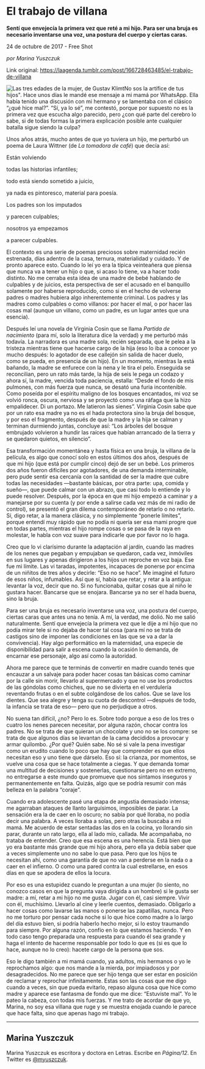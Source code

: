 # El trabajo de villana

**Sentí que envejecía la primera vez que reté a mi hijo. Para ser una bruja es necesario inventarse una voz, una postura del cuerpo y ciertas caras.**

24 de octubre de 2017 - Free Shot

_por Marina Yuszczuk_

Link original: https://laagenda.tumblr.com/post/166728463485/el-trabajo-de-villana

![Las tres edades de la mujer, de Gustav Klimt](https://64.media.tumblr.com/19616fafe9876b6d7c3d80684c150863/tumblr_inline_pk08nwyqTw1t6q87u_500.jpg)No sos la artífice de tus hijos". Hace unos días le mandé ese mensaje a mi mamá por WhatsApp. Ella había tenido una discusión con mi hermano y se lamentaba con el clásico “¿qué hice mal?”. “Sí, ya lo sé”, me contestó, porque por supuesto no es la primera vez que escucha algo parecido, pero ¿con qué parte del cerebro lo sabe, si de todas formas la primera explicación posible ante cualquier batalla sigue siendo la culpa?

Unos años atrás, mucho antes de que yo tuviera un hijo, me perturbó un poema de Laura Wittner (de *La tomadora de café*) que decía así:

Están volviendo  

todas las historias infantiles;  

todo está siendo sometido a juicio,  

ya nada es pintoresco, material para poesía.  

Los padres son los imputados  

y parecen culpables;  

nosotros ya empezamos  

a parecer culpables.

El contexto es una serie de poemas preciosos sobre maternidad recién estrenada, días adentro de la casa, ternura, materialidad y cuidado. Y de pronto aparece esto. Cuando lo leí yo era la típica veinteañera que piensa que nunca va a tener un hijo o que, si acaso lo tiene, va a hacer todo distinto. No me cerraba esta idea de una madre de bebé hablando de culpables y de juicios, esta perspectiva de ser el acusado en el banquillo solamente por haberse reproducido, como si en el hecho de volverse padres o madres hubiera algo inherentemente criminal. Los padres y las madres como culpables o como villanos: por hacer el mal, o por hacer las cosas mal (aunque un villano, como un padre, es un lugar antes que una esencia).

Después leí una novela de Virginia Cosin que se llama *Partida de nacimiento* (para mí, solo la literatura dice la verdad) y me perturbó más todavía. La narradora es una madre sola, recién separada, que le pelea a la tristeza mientras tiene que hacerse cargo de la hija (eso lo iba a conocer yo mucho después: lo agotador de ese callejón sin salida de hacer duelo, como se pueda, en presencia de un hijo). En un momento, mientras la está bañando, la madre se enfurece con la nena y le tira el pelo. Enseguida se reconcilian, pero un rato más tarde, la hija de seis le pega un codazo y ahora sí, la madre, vencida toda paciencia, estalla: “Desde el fondo de mis pulmones, con más fuerza que nunca, se desató una furia incontenible. Como poseída por el espíritu maligno de los bosques encantados, mi voz se volvió ronca, oscura, nerviosa y se proyectó como una ráfaga que la hizo empalidecer. Di un portazo. Me latieron las sienes”. Virginia Cosin sabe que por un rato esa madre ya no es el hada protectora sino la bruja del bosque, y por eso el fragmento, después de que la madre y la hija se calman y terminan durmiendo juntas, concluye así: “Los árboles del bosque embrujado volvieron a hundir las raíces que habían arrancado de la tierra y se quedaron quietos, en silencio”.

Esa transformación momentánea y hasta física en una bruja, la villana de la película, es algo que conocí solo en estos últimos dos años, después de que mi hijo (que está por cumplir cinco) dejó de ser un bebé. Los primeros dos años fueron difíciles por agotadores, de una demanda interminable, pero pude sentir esa cercanía con la santidad de ser la madre que cubre todas las necesidades —bastante básicas, por otra parte: upa, comida y sueño—, que puede calmar con un abrazo, que casi todo lo entiende y lo puede resolver. Después, por la época en que mi hijo empezó a caminar y a manejarse por su cuenta (y por ende a salirse cada vez más de mi radio de control), se presentó el gran dilema contemporáneo de retarlo o no retarlo. Sí, digo retar, a la manera clásica, y no simplemente “ponerle límites”, porque entendí muy rápido que no podía ni quería ser esa mami progre que en todas partes, mientras el hijo rompe cosas o se pasa de la raya en molestar, le habla con voz suave para indicarle que por favor no lo haga.

Creo que lo vi clarísimo durante la adaptación al jardín, cuando las madres de los nenes que pegaban y empujaban se quedaron, cada vez, inmóviles en sus lugares y apenas dirigieron a los hijos un reproche en voz baja. Ese fue mi límite. Las vi taradas, impotentes, incapaces de ponerse por encima de un niñitos de tres años y decirle: “Eso no se hace”. Me imaginé el futuro de esos niños, infumables. Así que sí, había que retar, y retar a la antigua: levantar la voz, decir que no. Si no funcionaba, quitar cosas que al niño le gustara hacer. Bancarse que se enojara. Bancarse ya no ser el hada buena, sino la bruja. 

Para ser una bruja es necesario inventarse una voz, una postura del cuerpo, ciertas caras que antes una no tenía. A mí, la verdad, me dolió. No me salió naturalmente. Sentí que envejecía la primera vez que le dije a mi hijo que no podía mirar tele si no dejaba de hacer tal cosa (para mí no se trata de castigos sino de imponer las condiciones en las que se va a dar la convivencia). Hay algo performático en la maternidad, una especie de disponibilidad para salir a escena cuando la ocasión lo demanda, de encarnar ese personaje, algo así como la autoridad.

Ahora me parece que te terminás de convertir en madre cuando tenés que encauzar a un salvaje para poder hacer cosas tan básicas como caminar por la calle sin morir, llevarlo al supermercado y que no use los productos de las góndolas como chiches, que no se divierta en el verdulería reventando frutas o en el subte colgándose de los caños. Que se lave los dientes. Que sea alegre y tenga su cuota de descontrol —después de todo, la infancia se trata de eso— pero que no perjudique a otros.

No suena tan difícil, ¿no? Pero lo es. Sobre todo porque a eso de los tres o cuatro los nenes parecen necesitar, por alguna razón, chocar contra los padres. No se trata de que quieran un chocolate y uno no se los compre: se trata de que algunos días se levantan de la cama decididos a provocar y armar quilombo. ¿Por qué? Quién sabe. No sé si vale la pena investigar como un erudito cuando lo poco que hay que comprender es que ellos necesitan eso y uno tiene que dárselo. Eso sí: la crianza, por momentos, se vuelve una cosa que se hace totalmente a ciegas. Y que demanda tomar una multitud de decisiones y sostenerlas, cuestionarse pero no en extremo, no entregarse a este mundo que promueve que nos sintamos inseguros y permanentemente en falta. Quizás, algo que se podría resumir con más belleza en la palabra “coraje”.

Cuando era adolescente pasé una etapa de angustia demasiado intensa; me agarraban ataques de llanto larguísimos, imposibles de parar. La sensación era la de caer en lo oscuro; no sabía por qué lloraba, no podía decir una palabra. A veces lloraba a solas, pero otras la buscaba a mi mamá. Me acuerdo de estar sentadas las dos en la cocina, yo llorando sin parar, durante un rato largo, ella al lado mío, callada. Me acompañaba, no trataba de entender. Creo que esa escena es una herencia. Está bien que yo era bastante más grande que mi hijo ahora, pero ella ya debía saber que a veces simplemente uno no sabe lo que pasa. Pero que los hijos te necesitan ahí, como una garantía de que no van a perderse en la nada o a caer en el infierno. O como una pared contra la cual estrellarse, en esos días en que se apodera de ellos la locura.

Por eso es una estupidez cuando le preguntan a una mujer (lo siento, no conozco casos en que la pregunta vaya dirigida a un hombre) si le gusta ser madre: a mí, retar a mi hijo no me gusta. Jugar con él, casi siempre. Vivir con él, muchísimo. Llevarlo al cine y leerle cuentos, demasiado. Obligarlo a hacer cosas como lavarse las manos o ponerse las zapatillas, nunca. Pero no me torturo por pensar cada noche si lo que hice como madre a lo largo del día estuvo bien, si podría haberlo hecho mejor, si lo estoy traumando para siempre. Por alguna razón, confío en lo que estamos haciendo. Y en todo caso tengo preparada una respuesta para cuando él sea grande y haga el intento de hacerme responsable por todo lo que es (si es que lo hace, aunque no lo creo): hacete cargo de la persona que sos.

Eso le digo también a mi mamá cuando, ya adultos, mis hermanos o yo le reprochamos algo: que nos mande a la mierda, por impiadosos y por desagradecidos. No me parece que ser hijo tenga que ser estar en posición de reclamar y reprochar infinitamente. Estas son las cosas que me digo cuando a veces, sin que pueda evitarlo, repaso alguna cosa que hice como madre y aparece ese fantasma de fondo que me dice: “Estuviste mal”. Yo le pateo la cabeza, con todas mis fuerzas. Y me trato de acordar de que yo, Marina, no soy esa villana que ruge y se muestra enojada cuando le parece que hace falta, sino que apenas hago mi trabajo.

  




---

 Marina Yuszczuk
----------------

 Marina Yuszczuk es escritora y doctora en Letras. Escribe en *Página/12*. En Twitter es [@myuszczuk](https://twitter.com/myuszczuk). 


